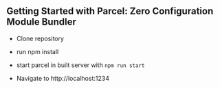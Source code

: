 ## Getting Started with Parcel: Zero Configuration Module Bundler

- Clone repository
- run npm install
- start parcel in built server with `npm run start`

- Navigate to http://localhost:1234